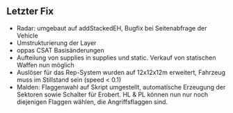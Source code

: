 ## Letzter Fix
- Radar: umgebaut auf addStackedEH, Bugfix bei Seitenabfrage der Vehicle
- Umstrukturierung der Layer
- oppas CSAT Basisänderungen 
- Aufteilung von supplies in supplies und static. Verkauf von statischen Waffen nun möglich
- Auslöser für das Rep-System wurden auf 12x12x12m erweitert, Fahrzeug muss im Stillstand sein (speed < 0.1)
- Malden: Flaggenwahl auf Skript umgestellt, automatische Erzeugung der Sektoren sowie Schalter für Erobert. HL & PL können nun nur noch diejenigen Flaggen wählen, die Angriffsflaggen sind.